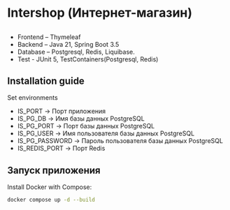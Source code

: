 # Intershop (Интернет-магазин)

## 

* Frontend – Thymeleaf
* Backend – Java 21, Spring Boot 3.5
* Database – Postgresql, Redis, Liquibase.
* Test - JUnit 5, TestContainers(Postgresql, Redis)

## Installation guide

Set environments

* IS_PORT -> Порт приложения
* IS_PG_DB -> Имя базы данных PostgreSQL
* IS_PG_PORT -> Порт базы данных PostgreSQL
* IS_PG_USER -> Имя пользователя базы данных PostgreSQL
* IS_PG_PASSWORD -> Пароль пользователя базы данных PostgreSQL
* IS_REDIS_PORT -> Порт Redis

## Запуск приложения

Install Docker with Compose:

```bash
docker compose up -d --build
```

